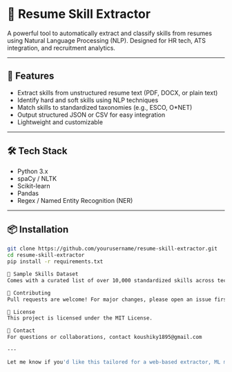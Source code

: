 # 🧠 Resume Skill Extractor

A powerful tool to automatically extract and classify skills from resumes using Natural Language Processing (NLP). Designed for HR tech, ATS integration, and recruitment analytics.

---

## 🚀 Features

- Extract skills from unstructured resume text (PDF, DOCX, or plain text)
- Identify hard and soft skills using NLP techniques
- Match skills to standardized taxonomies (e.g., ESCO, O*NET)
- Output structured JSON or CSV for easy integration
- Lightweight and customizable

---

## 🛠️ Tech Stack

- Python 3.x
- spaCy / NLTK
- Scikit-learn
- Pandas
- Regex / Named Entity Recognition (NER)

---

## 📦 Installation

```bash
git clone https://github.com/yourusername/resume-skill-extractor.git
cd resume-skill-extractor
pip install -r requirements.txt

🧪 Sample Skills Dataset
Comes with a curated list of over 10,000 standardized skills across tech, business, and soft skill domains.

🤝 Contributing
Pull requests are welcome! For major changes, please open an issue first to discuss what you’d like to change.

📜 License
This project is licensed under the MIT License.

📧 Contact
For questions or collaborations, contact koushiky1895@gmail.com

---

Let me know if you'd like this tailored for a web-based extractor, ML model, or API-based version!
